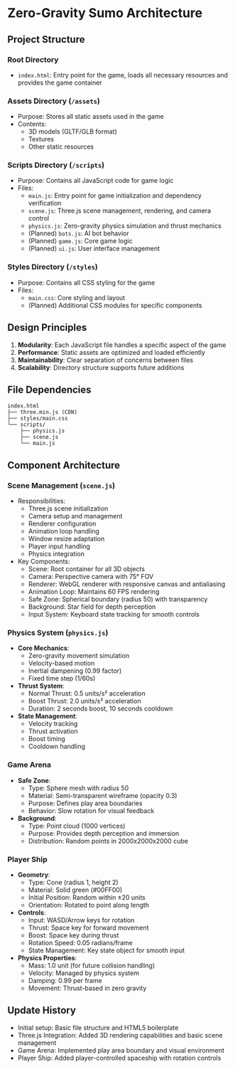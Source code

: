 # Zero-Gravity Sumo Architecture

## Project Structure

### Root Directory
- `index.html`: Entry point for the game, loads all necessary resources and provides the game container

### Assets Directory (`/assets`)
- Purpose: Stores all static assets used in the game
- Contents:
  - 3D models (GLTF/GLB format)
  - Textures
  - Other static resources

### Scripts Directory (`/scripts`)
- Purpose: Contains all JavaScript code for game logic
- Files:
  - `main.js`: Entry point for game initialization and dependency verification
  - `scene.js`: Three.js scene management, rendering, and camera control
  - `physics.js`: Zero-gravity physics simulation and thrust mechanics
  - (Planned) `bots.js`: AI bot behavior
  - (Planned) `game.js`: Core game logic
  - (Planned) `ui.js`: User interface management

### Styles Directory (`/styles`)
- Purpose: Contains all CSS styling for the game
- Files:
  - `main.css`: Core styling and layout
  - (Planned) Additional CSS modules for specific components

## Design Principles
1. **Modularity**: Each JavaScript file handles a specific aspect of the game
2. **Performance**: Static assets are optimized and loaded efficiently
3. **Maintainability**: Clear separation of concerns between files
4. **Scalability**: Directory structure supports future additions

## File Dependencies
```
index.html
├── three.min.js (CDN)
├── styles/main.css
└── scripts/
    ├── physics.js
    ├── scene.js
    └── main.js
```

## Component Architecture
### Scene Management (`scene.js`)
- Responsibilities:
  - Three.js scene initialization
  - Camera setup and management
  - Renderer configuration
  - Animation loop handling
  - Window resize adaptation
  - Player input handling
  - Physics integration
- Key Components:
  - Scene: Root container for all 3D objects
  - Camera: Perspective camera with 75° FOV
  - Renderer: WebGL renderer with responsive canvas and antialiasing
  - Animation Loop: Maintains 60 FPS rendering
  - Safe Zone: Spherical boundary (radius 50) with transparency
  - Background: Star field for depth perception
  - Input System: Keyboard state tracking for smooth controls

### Physics System (`physics.js`)
- **Core Mechanics**:
  - Zero-gravity movement simulation
  - Velocity-based motion
  - Inertial dampening (0.99 factor)
  - Fixed time step (1/60s)
- **Thrust System**:
  - Normal Thrust: 0.5 units/s² acceleration
  - Boost Thrust: 2.0 units/s² acceleration
  - Duration: 2 seconds boost, 10 seconds cooldown
- **State Management**:
  - Velocity tracking
  - Thrust activation
  - Boost timing
  - Cooldown handling

### Game Arena
- **Safe Zone**:
  - Type: Sphere mesh with radius 50
  - Material: Semi-transparent wireframe (opacity 0.3)
  - Purpose: Defines play area boundaries
  - Behavior: Slow rotation for visual feedback
- **Background**:
  - Type: Point cloud (1000 vertices)
  - Purpose: Provides depth perception and immersion
  - Distribution: Random points in 2000x2000x2000 cube

### Player Ship
- **Geometry**:
  - Type: Cone (radius 1, height 2)
  - Material: Solid green (#00FF00)
  - Initial Position: Random within ±20 units
  - Orientation: Rotated to point along length
- **Controls**:
  - Input: WASD/Arrow keys for rotation
  - Thrust: Space key for forward movement
  - Boost: Space key during thrust
  - Rotation Speed: 0.05 radians/frame
  - State Management: Key state object for smooth input
- **Physics Properties**:
  - Mass: 1.0 unit (for future collision handling)
  - Velocity: Managed by physics system
  - Damping: 0.99 per frame
  - Movement: Thrust-based in zero gravity

## Update History
- Initial setup: Basic file structure and HTML5 boilerplate
- Three.js Integration: Added 3D rendering capabilities and basic scene management
- Game Arena: Implemented play area boundary and visual environment
- Player Ship: Added player-controlled spaceship with rotation controls
